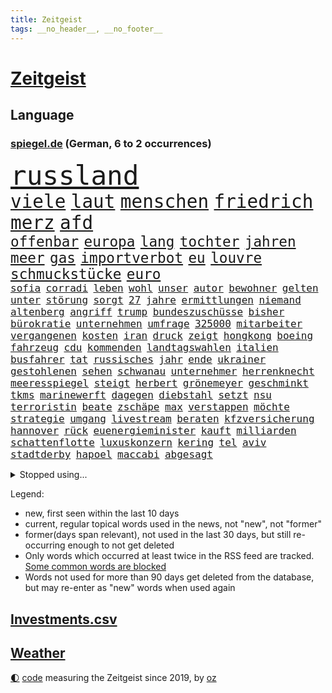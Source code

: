 ```yaml
---
title: Zeitgeist
tags: __no_header__, __no_footer__
---
```


# [Zeitgeist](https://oliz.io/zeitgeist/)

## Language

<h3><a href="https://www.spiegel.de" target="_blank">spiegel.de</a> (German, 6 to 2 occurrences)</h3>
<p style="font-family:monospace">
<span style="font-size:32pt"><a href="news_links.html#russland" class="current">russland</a></span>
<br>
<span style="font-size:22pt"><a href="news_links.html#viele" class="current">viele</a></span>
<span style="font-size:22pt"><a href="news_links.html#laut" class="current">laut</a></span>
<span style="font-size:22pt"><a href="news_links.html#menschen" class="current">menschen</a></span>
<span style="font-size:22pt"><a href="news_links.html#friedrich" class="current">friedrich</a></span>
<span style="font-size:22pt"><a href="news_links.html#merz" class="current">merz</a></span>
<span style="font-size:22pt"><a href="news_links.html#afd" class="current">afd</a></span>
<br>
<span style="font-size:17pt"><a href="news_links.html#offenbar" class="current">offenbar</a></span>
<span style="font-size:17pt"><a href="news_links.html#europa" class="current">europa</a></span>
<span style="font-size:17pt"><a href="news_links.html#lang" class="current">lang</a></span>
<span style="font-size:17pt"><a href="news_links.html#tochter" class="current">tochter</a></span>
<span style="font-size:17pt"><a href="news_links.html#jahren" class="current">jahren</a></span>
<span style="font-size:17pt"><a href="news_links.html#meer" class="current">meer</a></span>
<span style="font-size:17pt"><a href="news_links.html#gas" class="current">gas</a></span>
<span style="font-size:17pt"><a href="news_links.html#importverbot" class="new">importverbot</a></span>
<span style="font-size:17pt"><a href="news_links.html#eu" class="current">eu</a></span>
<span style="font-size:17pt"><a href="news_links.html#louvre" class="new">louvre</a></span>
<span style="font-size:17pt"><a href="news_links.html#schmuckstücke" class="new">schmuckstücke</a></span>
<span style="font-size:17pt"><a href="news_links.html#euro" class="current">euro</a></span>
<br>
<span style="font-size:12pt"><a href="news_links.html#sofia" class="current">sofia</a></span>
<span style="font-size:12pt"><a href="news_links.html#corradi" class="new">corradi</a></span>
<span style="font-size:12pt"><a href="news_links.html#leben" class="current">leben</a></span>
<span style="font-size:12pt"><a href="news_links.html#wohl" class="current">wohl</a></span>
<span style="font-size:12pt"><a href="news_links.html#unser" class="current">unser</a></span>
<span style="font-size:12pt"><a href="news_links.html#autor" class="current">autor</a></span>
<span style="font-size:12pt"><a href="news_links.html#bewohner" class="current">bewohner</a></span>
<span style="font-size:12pt"><a href="news_links.html#gelten" class="current">gelten</a></span>
<span style="font-size:12pt"><a href="news_links.html#unter" class="current">unter</a></span>
<span style="font-size:12pt"><a href="news_links.html#störung" class="current">störung</a></span>
<span style="font-size:12pt"><a href="news_links.html#sorgt" class="current">sorgt</a></span>
<span style="font-size:12pt"><a href="news_links.html#27" class="current">27</a></span>
<span style="font-size:12pt"><a href="news_links.html#jahre" class="current">jahre</a></span>
<span style="font-size:12pt"><a href="news_links.html#ermittlungen" class="current">ermittlungen</a></span>
<span style="font-size:12pt"><a href="news_links.html#niemand" class="current">niemand</a></span>
<span style="font-size:12pt"><a href="news_links.html#altenberg" class="current">altenberg</a></span>
<span style="font-size:12pt"><a href="news_links.html#angriff" class="current">angriff</a></span>
<span style="font-size:12pt"><a href="news_links.html#trump" class="current">trump</a></span>
<span style="font-size:12pt"><a href="news_links.html#bundeszuschüsse" class="new">bundeszuschüsse</a></span>
<span style="font-size:12pt"><a href="news_links.html#bisher" class="current">bisher</a></span>
<span style="font-size:12pt"><a href="news_links.html#bürokratie" class="current">bürokratie</a></span>
<span style="font-size:12pt"><a href="news_links.html#unternehmen" class="current">unternehmen</a></span>
<span style="font-size:12pt"><a href="news_links.html#umfrage" class="current">umfrage</a></span>
<span style="font-size:12pt"><a href="news_links.html#325000" class="new">325000</a></span>
<span style="font-size:12pt"><a href="news_links.html#mitarbeiter" class="current">mitarbeiter</a></span>
<span style="font-size:12pt"><a href="news_links.html#vergangenen" class="current">vergangenen</a></span>
<span style="font-size:12pt"><a href="news_links.html#kosten" class="current">kosten</a></span>
<span style="font-size:12pt"><a href="news_links.html#iran" class="current">iran</a></span>
<span style="font-size:12pt"><a href="news_links.html#druck" class="current">druck</a></span>
<span style="font-size:12pt"><a href="news_links.html#zeigt" class="current">zeigt</a></span>
<span style="font-size:12pt"><a href="news_links.html#hongkong" class="current">hongkong</a></span>
<span style="font-size:12pt"><a href="news_links.html#boeing" class="current">boeing</a></span>
<span style="font-size:12pt"><a href="news_links.html#fahrzeug" class="current">fahrzeug</a></span>
<span style="font-size:12pt"><a href="news_links.html#cdu" class="current">cdu</a></span>
<span style="font-size:12pt"><a href="news_links.html#kommenden" class="current">kommenden</a></span>
<span style="font-size:12pt"><a href="news_links.html#landtagswahlen" class="current">landtagswahlen</a></span>
<span style="font-size:12pt"><a href="news_links.html#italien" class="current">italien</a></span>
<span style="font-size:12pt"><a href="news_links.html#busfahrer" class="current">busfahrer</a></span>
<span style="font-size:12pt"><a href="news_links.html#tat" class="current">tat</a></span>
<span style="font-size:12pt"><a href="news_links.html#russisches" class="current">russisches</a></span>
<span style="font-size:12pt"><a href="news_links.html#jahr" class="current">jahr</a></span>
<span style="font-size:12pt"><a href="news_links.html#ende" class="current">ende</a></span>
<span style="font-size:12pt"><a href="news_links.html#ukrainer" class="current">ukrainer</a></span>
<span style="font-size:12pt"><a href="news_links.html#gestohlenen" class="current">gestohlenen</a></span>
<span style="font-size:12pt"><a href="news_links.html#sehen" class="current">sehen</a></span>
<span style="font-size:12pt"><a href="news_links.html#schwanau" class="new">schwanau</a></span>
<span style="font-size:12pt"><a href="news_links.html#unternehmer" class="current">unternehmer</a></span>
<span style="font-size:12pt"><a href="news_links.html#herrenknecht" class="new">herrenknecht</a></span>
<span style="font-size:12pt"><a href="news_links.html#meeresspiegel" class="new">meeresspiegel</a></span>
<span style="font-size:12pt"><a href="news_links.html#steigt" class="current">steigt</a></span>
<span style="font-size:12pt"><a href="news_links.html#herbert" class="current">herbert</a></span>
<span style="font-size:12pt"><a href="news_links.html#grönemeyer" class="new">grönemeyer</a></span>
<span style="font-size:12pt"><a href="news_links.html#geschminkt" class="new">geschminkt</a></span>
<span style="font-size:12pt"><a href="news_links.html#tkms" class="current">tkms</a></span>
<span style="font-size:12pt"><a href="news_links.html#marinewerft" class="current">marinewerft</a></span>
<span style="font-size:12pt"><a href="news_links.html#dagegen" class="current">dagegen</a></span>
<span style="font-size:12pt"><a href="news_links.html#diebstahl" class="current">diebstahl</a></span>
<span style="font-size:12pt"><a href="news_links.html#setzt" class="current">setzt</a></span>
<span style="font-size:12pt"><a href="news_links.html#nsu" class="new">nsu</a></span>
<span style="font-size:12pt"><a href="news_links.html#terroristin" class="new">terroristin</a></span>
<span style="font-size:12pt"><a href="news_links.html#beate" class="new">beate</a></span>
<span style="font-size:12pt"><a href="news_links.html#zschäpe" class="new">zschäpe</a></span>
<span style="font-size:12pt"><a href="news_links.html#max" class="current">max</a></span>
<span style="font-size:12pt"><a href="news_links.html#verstappen" class="current">verstappen</a></span>
<span style="font-size:12pt"><a href="news_links.html#möchte" class="current">möchte</a></span>
<span style="font-size:12pt"><a href="news_links.html#strategie" class="current">strategie</a></span>
<span style="font-size:12pt"><a href="news_links.html#umgang" class="current">umgang</a></span>
<span style="font-size:12pt"><a href="news_links.html#livestream" class="current">livestream</a></span>
<span style="font-size:12pt"><a href="news_links.html#beraten" class="current">beraten</a></span>
<span style="font-size:12pt"><a href="news_links.html#kfzversicherung" class="current">kfzversicherung</a></span>
<span style="font-size:12pt"><a href="news_links.html#hannover" class="current">hannover</a></span>
<span style="font-size:12pt"><a href="news_links.html#rück" class="new">rück</a></span>
<span style="font-size:12pt"><a href="news_links.html#euenergieminister" class="new">euenergieminister</a></span>
<span style="font-size:12pt"><a href="news_links.html#kauft" class="current">kauft</a></span>
<span style="font-size:12pt"><a href="news_links.html#milliarden" class="current">milliarden</a></span>
<span style="font-size:12pt"><a href="news_links.html#schattenflotte" class="current">schattenflotte</a></span>
<span style="font-size:12pt"><a href="news_links.html#luxuskonzern" class="current">luxuskonzern</a></span>
<span style="font-size:12pt"><a href="news_links.html#kering" class="new">kering</a></span>
<span style="font-size:12pt"><a href="news_links.html#tel" class="current">tel</a></span>
<span style="font-size:12pt"><a href="news_links.html#aviv" class="current">aviv</a></span>
<span style="font-size:12pt"><a href="news_links.html#stadtderby" class="current">stadtderby</a></span>
<span style="font-size:12pt"><a href="news_links.html#hapoel" class="new">hapoel</a></span>
<span style="font-size:12pt"><a href="news_links.html#maccabi" class="current">maccabi</a></span>
<span style="font-size:12pt"><a href="news_links.html#abgesagt" class="current">abgesagt</a></span>
</p>
<details>
<summary>Stopped using...</summary>
<p class="former" style="font-size:12pt">
flüchtlinge(1825) aufgefordert(1823) früh(1823) mittelmeer(1823) nordrheinwestfalen(1823) alexej(1822) entfernt(1822) galt(1822) mario(1822) nawalny(1822) unabhängige(1822) schildert(1821) 2020(1820) depressionen(1820) energien(1820) entschädigung(1820) fdp(1820) geflüchteten(1820) obama(1820) sekunden(1820) tötete(1820) verluste(1820) amerika(1819) draußen(1819) freiheit(1819) diskussion(1818) gebaut(1818) nationalspieler(1818) taten(1818) feierte(1817) kennt(1817) reißt(1817) weltweiten(1817) aufgehoben(1816) schien(1816) tom(1816) verpassen(1816) weiterer(1816) bereich(1815) beschäftigte(1815) bewegung(1815) schaltet(1815) schlechten(1815) standen(1815) teilnehmer(1815) vieler(1815) florida(1814) hieß(1814) islamischen(1814) möglichst(1814) niederlanden(1814) präsidentschaftswahl(1814) verbreitet(1814) amsterdam(1813) anwälte(1813) gereist(1813) geschickt(1813) voraus(1813) anspruch(1812) befreien(1812) erbe(1812) fliehen(1812) ländern(1811) thailand(1811) anhänger(1810) zugelassen(1810) jüngeren(1809) erhielt(1808) globale(1808) nahm(1808) schottland(1808) abgebrochen(1807) bezahlt(1807) überraschung(1807) distanz(1806) gebiet(1806) stadion(1806) beinahe(1805) besondere(1805) garten(1804) eigentümer(1803) hielten(1803) brite(1802) mission(1801) polnische(1800) kevin(1799) 11(1798) enge(1797) königin(1797) erstochen(1793) popstar(1792) fortsetzung(1791) leider(1791) münster(1791) projekte(1791) kokain(1789) abstieg(1788) wusste(1788) syrer(1786) teilt(1786) möglichkeiten(1782) dutzend(1776) liberalen(1772) sammeln(1765) entspannt(1764) hitler(1751) aktionen(1750) zusätzliche(1747) umbau(1722) diagnose(1713) panzer(1684) sahra(1679) wagenknecht(1679) banken(1619) spiegelreporter(1581) müll(1577) tricks(1569) anführer(1559) wellen(1526) ampel(1481) verbündeten(1477) schulden(1460) halbes(1447) spezielle(1444) überwachung(1360) verkündete(1358) versagen(1321) samt(1313) fluss(1311) unmittelbar(1307) eingetroffen(1291) bewusst(1289) umstände(1253) ehrt(1235) tierschützer(1213) thüringens(1193) genauer(1185) weitergehen(1183) fassungslos(1181) dach(1165) island(1159) effekt(1158) tagelang(1125) irland(1097) bergen(1088) asyl(1085) deuten(1085) parolen(1082) erfüllen(1079) außenpolitik(1077) luftangriffe(1068) billigt(1065) einstige(1049) deutschlandticket(1044) ähnliche(1011) minderjährige(993) islamistischen(985) jäger(970) darmstadt(949) optionen(926) hauptrolle(925) mannheim(921) diplomatische(918) bar(895) fühlte(893) berühmtesten(880) zoll(871) gelernt(868) psychische(867) 9(859) ford(851) zahlungen(849) zwischenfall(836) stellenabbau(825) spdchef(802) völkermord(778) tisch(771) schwachen(770) javier(764) verfolgte(739) tatverdächtiger(737) teslachef(735) 22jährige(720) stimmte(716) demonstration(699) bsw(697) friedlich(687) künftige(685) gespalten(679) bedrängnis(668) indischen(668) beklagen(664) gesichter(662) unwahrscheinlich(657) umfangreiche(646) huthis(645) operation(640) mangelnde(637) nvidia(635) briten(628) format(625) seoul(623) schritten(621) verbündete(616) anhörung(615) beantragt(611) 160(606) kontroversen(605) rettete(603) sophie(602) gerieten(591) unmöglich(585) klärt(582) höchstwert(576) jenseits(574) stammen(573) jamal(565) musiala(565) kaputt(562) boxen(561) einblick(555) kriegsführung(554) rechtsradikale(554) strafzölle(550) ruhrgebiet(547) fangen(546) gutachten(544) 44(542) ernannt(542) flog(525) parteispitze(525) vorstellung(523) depression(520) rafael(520) parkplatz(512) sportlerinnen(511) 28jährige(509) begeisterung(500) m(498) neueste(498) übel(497) stehe(489) klimawandels(482) polizeigewalt(477) fitness(473) smith(473) atem(467) fühle(458) wanderer(457) telefon(456) fitnessstudio(452) anruf(451) erschüttern(451) verfügbar(450) wahrscheinlicher(446) strenge(444) inlandsgeheimdienst(442) vorgeschlagen(442) pennsylvania(431) lockt(429) öffentlicher(428) jemen(426) scheiterten(424) yoga(422) vermeidet(418) einigkeit(414) astronomie(411) verhängen(408) anhaltende(407) ausgetauscht(406) gefangenen(405) heidi(391) container(390) explodiert(387) geschenke(386) gebraucht(383) mitarbeiterinnen(382) spiegelrecherchen(379) grundsätzlich(375) braunschweig(372) geringe(372) milizen(372) australischen(368) grundschulen(366) günstigen(366) indigene(364) zählen(364) seitenhieb(358) fische(357) voraussichtlich(356) generationen(355) passen(355) maler(352) weltmeisterschaft(349) französischer(348) aussterben(347) bedrohte(346) schwärmt(342) göttingen(341) einwanderer(337) überschattet(333) durchsuchungen(330) armin(329) kommissar(329) runden(326) traditionell(324) spielerin(323) 500000(321) russlandsanktionen(321) finanzieren(313) reichinnek(312) versus(312) scharfer(311) angemeldet(310) herzog(310) report(310) antritt(309) gewinnerin(309) rechtsradikalen(307) sämtliche(306) neuesten(304) ed(301) fantasie(301) mobilität(301) sheeran(301) kassen(300) millionenhöhe(299) morddrohungen(297) befragung(294) großbank(294) alleingang(292) konkurrent(291) bunt(289) faire(289) jair(289) durcheinander(288) fortsetzen(288) antrittsbesuch(287) erschlagen(287) interner(287) strich(287) engen(285) bali(284) steigert(284) graf(283) chips(282) fehlten(282) weite(281) jonas(280) dokumentiert(277) ausreichend(274) rückte(274) staunen(274) heide(273) enthalten(272) verpflichten(270) waldbrände(269) kichatbot(268) bewegte(267) rücksicht(267) skandale(266) atomkraft(263) drücken(262) suchaktion(262) feuerwehrleute(261) mund(259) luka(258) attackierten(257) radprofi(257) predigt(256) unbekannt(256) kälte(255) halt(254) versetzt(253) powell(252) beauftragt(249) usamerikanerin(246) wappnet(246) echo(245) blue(244) sterne(244) istanbuler(242) tausender(240) fatale(238) mittendrin(236) hang(235) saarland(234) tanzt(234) verfügt(234) schwestern(231) versetzen(231) marie(229) merz’(228) unterzahl(228) belohnung(227) massenproteste(227) verhältnisse(227) übergangspräsident(226) moderner(225) istanbuls(224) bullshit(223) rechnungshof(222) überraschen(221) roland(220) utah(220) solingen(219) verbrachte(218) dick(217) gescheiterter(217) trophäe(217) vergleiche(217) watch(217) klettern(216) südostasien(216) rechtfertigt(215) spiegeltalk(215) ingebrigtsen(212) saturn(210) stemmen(210) freigang(209) professorin(208) debütalbum(206) 1860(205) kollidieren(205) umstritten(205) überträgt(205) bildschirm(204) entschlossenheit(204) lahav(204) startklarnewsletter(203) beispiellosen(202) diplomat(202) josé(202) taucher(202) diplomatischer(201) kanadier(201) übergewicht(201) inter(200) erholt(199) 14jährigen(198) einzelfall(198) alligator(196) schwimmbad(196) 1975(194) carlo(194) christine(194) gewinne(194) ussoldaten(194) bemerkungen(192) unangenehm(192) verfassungsgericht(191) brasiliens(190) einzigen(190) männlich(190) vermissten(190) abschnitt(189) bergsteiger(187) netanyahuregierung(187) visa(187) monatelangen(186) long(185) tragische(185) geschieht(184) uskonzern(184) extremistische(183) jerusalem(183) mitbegründer(183) taiwans(183) ai(182) einschränkung(182) unerlaubt(182) ausweisung(181) wälder(181) dosis(180) dörfern(180) erfand(180) nachhaltigkeit(180) szenarien(179) lichtjahre(178) wertvolle(178) champion(176) db(176) saßen(176) journalismus(175) dröge(174) katharina(174) olympique(174) verteidigte(174) mischen(173) brannten(172) bösen(172) überstunden(172) gewissheit(171) bolsonaro(170) tötungsdelikt(170) traurige(169) überragende(169) nebenwirkungen(168) sozialausgaben(168) trennungen(168) umgehend(168) wohnungsmarkt(168) dringt(167) ochsenknecht(166) weinen(166) wrack(166) männlichkeit(165) neunjähriger(165) schwedischer(165) 89jährige(164) ertappt(164) kampfansage(164) kultusminister(164) überflutungen(164) ambitionierten(163) arm(163) legendäre(162) liege(162) aushalten(161) abnehmen(160) absichtlich(160) auftauchen(160) hindernis(160) völkerrechtler(160) algerien(159) festgesetzt(159) lästig(159) schwersten(159) assadregime(158) menendez(158) 15jähriger(156) label(155) trotzte(155) zerlegen(155) akkus(154) rätseln(154) vorgenommen(154) anfragen(153) testet(153) feiertage(152) finde(152) flüchtig(152) kreuzfahrtschiff(152) attentäter(151) sparkurs(151) vollstreckt(151) weicht(151) wilke(151) intensiv(150) platzt(150) reisenden(150) verzweifelte(150) christlichen(149) ertrinkt(149) fed(149) sony(149) verletzen(149) verpflichtung(149) linkenfraktionschefin(148) beschränkt(147) gladbach(147) jersey(147) zugeschlagen(147) betrunken(146) traditionsklub(146) gerichtshofs(145) europäern(144) historischem(144) jonathan(144) ausfall(142) vertagt(142) botox(141) kaisers(141) kindesmissbrauch(141) überzeugte(141) rückläufig(140) unverantwortlich(140) 30jährigen(139) lukas(139) sozialstaat(139) anscheinend(138) harren(137) kampfflugzeuge(137) emfinale(136) höchstem(136) beckenbauer(135) doppelten(135) plötzlichen(135) ablösung(133) landschaft(132) toleranz(132) xatar(132) gestolpert(131) gloria(131) indischer(131) spielplan(131) 140(129) nachteile(129) schlägerei(129) madonna(128) unionsfraktionschef(128) etappe(127) picasso(127) vereinbaren(127) kichips(126) langjähriger(126) lokalen(126) verstopft(125) inszenieren(124) leverkusener(124) prescht(124) pride(124) sorgerechtsstreit(124) gekündigt(122) mannschaften(122) entkommen(121) gesinnung(121) lupe(121) rentensystem(121) silva(121) klimaziel(120) vermittlung(120) versäumnisse(120) finnland(119) massen(119) olympiasieger(119) senior(119) starkoch(119) weltbühne(119) 2002(118) gesamtsieg(117) polnischen(117) afdverbotsverfahren(116) chelsea(116) dbbteam(116) israelpolitik(116) zuschlag(116) 23jährige(115) angegeben(115) ausdrücklich(115) bester(115) brexit(115) brigitte(115) grundrechte(115) merlin(115) schrittweise(115) trauern(115) 2001(114) blatten(114) drehbuch(114) grünenfraktionschefin(114) oberstes(114) sensationell(114) betroffener(113) inbegriff(113) wissenschaftlicher(113) bergsturz(112) brennt(112) durchgeführt(112) erfinder(112) stießen(112) absicht(111) afdabgeordneten(111) gewehrt(110) klimafreundlich(110) königs(110) marseille(110) milchstraße(110) sprengung(110) enttäuschend(109) lehre(109) euklimaziel(108) finanzieller(108) macrons(108) bremens(107) führer(107) karol(107) madeleine(107) mccann(107) mittelstand(107) nawrocki(107) ruhiger(107) hassan(106) küsten(106) pablo(106) überziehen(106) magabewegung(105) schwulen(104) luca(103) nbastar(103) erzfeind(102) farken(102) lissabon(102) mediamarkt(102) sydney(102) trinkt(102) subventionen(101) 1500(100) aktiviert(100) coronazeit(100) evakuierung(100) jungtier(100) vorwiegend(100) erpressung(99) erschreckend(99) erträglichen(99) militärhilfe(99) sicherheitslage(99) alfons(98) boxer(98) feuerte(98) kompetenzen(98) rechner(98) salzburger(98) schuhbeck(98) weitverbreitet(98) 1980(97) engagiert(97) unterhalt(97) verzweiflung(97) israelirankonflikt(96) universum(96) exagent(95) hetze(95) kalt(95) moritz(95) entweder(94) erhebung(94) horror(94) riesig(94) sichtbaren(94) angelegte(92) beach(91) bewältigen(91) eiltempo(91) geschlecht(91) onlinebetrug(91) ticketverkauf(91) verschlechterung(91) 136(90) 76jährige(90) brennende(90) dazugehörigen(90) leitzins(90) staatsangehörige(90) vermittlerrolle(90) 18jähriger(89) alljährlichen(89) alstom(89) basketballem(89) hochsommer(89) religionen(89) 73(88) turniers(88) utahs(88) bundeshaushalt(87) drogenhandel(87) icebeamte(87) straftat(87) newsblog(86) toptalent(86) zdfmoderatorin(86) heikler(85) kontraproduktiv(85) leuten(85) millionenschweren(85) 26jährige(84) ardsendung(84) ausgeflogen(84) bevorzugt(84) flügeln(84) gedenkstätte(84) infektionen(84) jerry(84) tarifliche(84) todes(84) wirbelt(84) zurückgeworfen(84) befeuern(83) datenschützer(83) decken(83) lukaschenko(83) zurückgreifen(83) bauten(82) existenzielle(82) notwendigen(82) unbewaffnete(82) verdienste(82) ökosysteme(82) österreicherin(82) 1972(81) angeprangert(81) baldige(81) staatsvermögen(81) waisenhäusern(81) minsk(80) verlags(80) verlorenen(80) afghanischen(79) bahnstrecken(79) bauernverband(79) maskenbeschaffung(79) sozialkosten(79) zurückbringen(79) berichteten(78) durchsuchen(78) felsigen(78) fischerei(78) geächtet(78) jimi(78) konzernmutter(78) obdachloser(78) beeindrucken(77) begegnungen(77) effizient(77) hotelrechnung(77) mischa(77) solidarisiert(77) teleskop(77) unbezahlter(77) unerfreuliche(77) verwirklichen(77) wehrte(77) arbeitsministerium(76) kalter(76) kontern(76) mobilisiert(76) schild(76) schlossen(76) 180(75) flaschen(75) bootsausflug(74) brisant(74) f35(74) gesa(74) giulia(74) kindererziehung(74) krause(74) netzphänomen(74) prozessauftakt(74) zugelegt(74) auffahrunfall(73) behaupten(73) dates(73) export(73) gescherzt(73) klangqualität(73) kombinieren(73) neubau(73) rekordnationalspieler(73) bafög(72) camp(72) eingespart(72) emgold(72) grenzschützer(72) intime(72) verbreitung(72) chinesischem(71) bremerhaven(70) bundesdeutschen(70) ecstasy(70) großstädte(70) lachgas(70) leichten(70) moulin(70) republikanern(70) rouge(70) angeschlagenen(69) bundesverdienstkreuz(69) freundeskreis(69) granaten(69) kette(69) multimilliardär(69) relativieren(69) wirecard(69) 407(68) ecuador(68) hessische(68) niedrig(68) plädieren(68) psychologe(68) sortieren(68) spiegelanalyse(68) 52(67) asylanträge(67) socialmediapost(67) spatenstich(67) vingegaard(67) überhöhte(67) abhängen(66) berüchtigter(66) echtes(66) landstraße(66) lettland(66) mutmaßliches(66) emviertelfinale(65) exklusive(65) hamburghannover(65) stützpunkt(65) wegovy(65) herausragende(64) kommissionschefin(64) koordinieren(64) meisterin(64) pausiert(64) schwarz(64) videoüberwacht(64) vorschlagen(64) barack(63) begrüßen(63) gebremst(63) julija(63) nawalnaja(63) romanelli(63) sprint(63) teilerfolg(63) vereinfachen(63) anhalten(62) arbeiterinnen(62) auvisio(62) einbürgerungen(62) headsets(62) huthimilizen(62) jbl(62) palästinaaktivisten(62) shokz(62) wasserdichte(62) wasserfesten(62) 47jähriger(61) ahnung(61) aufgespürt(61) schicksalsschlag(61) südkalifornien(61) fußfessel(60) verbucht(60) überlastet(60) illegales(59) peichl(59) theorie(59) unterhaltungskünstler(59) weltordnung(59) 22jähriger(58) altersarmut(58) erschöpfung(58) liebespaar(58) ortstermin(58) seniorin(58) stundenlanger(58) willy(58) wolke(58) ausnehmen(57) cybergrooming(57) federal(57) gazademo(57) ludwigshafen(57) luther(57) novum(57) paaren(57) pilotprojekt(57) reserve(57) stichelt(57) wonder(57) 35jährige(56) 7000(56) aussteigen(56) einwanderung(56) fantasiert(56) häufigsten(56) krankhaften(56) windgeschwindigkeiten(56) bootsführer(55) fernhalten(55) filmgeschäft(55) hoffnungsträger(55) pflegekosten(55) tyler(55) usrapperin(55) blenden(54) gemini(54) jdcom(54) stehenden(54) tagelangen(54) exbndchef(53) kostete(53) turniereinzelkritik(53) abgelaufen(52) beeinträchtigungen(52) defekte(52) emhalbfinale(52) geahndet(52) immobilienkredit(52) südkoreanische(52) andeutet(51) steinschlag(51) bezeichnen(50) bosbach(50) bundesstraße(50) distanzierte(50) dominoeffekt(50) dreckige(50) gefährt(50) locker(50) merkte(50) schippe(50) abhalten(49) anrichtet(49) drohe(49) drängte(49) formen(49) klappte(49) rechthaber(49) urlaubsinsel(49) astronauten(48) bestellungen(48) israelisches(48) lehrstück(48) rechtsextremist(48) romantik(48) sozialsysteme(48) stimmzettel(48) tiefgreifende(48) vereinsgeschichte(48) denis(47) fahnder(47) kasernen(47) khalil(47) palästinaaktivist(47) sotschi(47) klubgeschichte(46) kofferraum(46) prokopfverschuldung(46) schwert(46) treibhausgasen(46) überschätzt(46) 2200(45) amokfahrt(45) auktionshaus(45) gründung(45) hassen(45) inhaltlichen(45) nuklearen(45) shitstorm(45) stein(45) umweltschutzbehörde(45) beschwerte(44) erdmann(44) erfurter(44) gender(44) kaleb(44) mecklenburg(44) verbrennungen(44) betonen(43) einstand(43) frischer(43) fünfmal(43) mourinho(43) usermittler(43) 41(42) behindert(42) glaubte(42) malaika(42) mihambo(42) nacktbilder(42) straßenradsport(42) virkus(42) weitspringerin(42) zuwanderung(42) fragwürdiger(41) gegenwind(41) gesprächsbedarf(41) gleichgewicht(41) grenzenlose(41) katholischer(41) kommunalwahlkampf(41) litauens(41) nrwinnenminister(41) reul(41) sperrt(41) teilnehmern(41) anschließen(40) falle(40) reaktionäre(40) verfassungstreue(40) welthandelsorganisation(40) wochenlanger(40) atomkrieg(39) ausbleibenden(39) chat(39) chefstatistikerin(39) naomi(39) schmücken(39) usarbeitsmarkt(39) aktie(38) bombardements(38) gewichtsverlust(38) quallen(38) sprinterin(38) spritzen(38) veteranen(38) apotheker(37) bundesverfassungsrichterin(37) candace(37) luftverschmutzung(37) owens(37) schubser(37) sicherheitsexperten(37) streamingdienste(37) unoklimakonferenz(37) victor(37) afdpolitikers(36) berry(36) einnahme(36) mitbewohnerin(36) monheim(36) carl(35) ewige(35) gefreut(35) lohn(35) saale(35) sozialismus(35) stadtfest(35) verzehren(35) bemalte(34) blicke(34) dünnen(34) klagemauer(34) konfrontation(34) eröffneten(33) normalen(33) saisonbeginn(33) familienleben(32) innenpolitisch(32) kreuzen(32) milliardenklage(32) redaktionen(32) sinniert(32) abgewendet(31) eubeitritt(31) insolvenzen(31) klarmoderatorin(31) sicherstellen(31) stimmungsbild(31) besiegte(30) bezirksbürgermeister(30) exportüberschuss(30) frühstück(30) kalabrien(30) plastik(30) puste(30) rächen(30) unterstützten(30) usgeschäft(30) basketballer(29) neubaustrecke(29) ps(29) unbekanntes(29) auflaufen(28) daylewis(28) gefängnissen(28) paypal(28) terence(28) turbulenzen(28) wissenschaftlern(28) bestiegen(27) einzunehmen(27) jahreszeiten(27) neuigkeiten(27) regnet(27) zukünftigen(27) anzubieten(26) bundeswehrsoldaten(26) gabriel(26) topklubs(26) 1993(25) expertin(25) lyle(25) mexikanische(25) minderheit(25) verdreifacht(25) vergiftung(25) emissionen(24) erwähnt(24) erzielte(24) fanatischen(24) konrad(24) lenin(24) meier(24) melbourne(24) projekts(24) armeechef(23) begründen(23) cargo(23) großdemo(23) konkreten(23) konsequenz(23) lausanne(23) modehaus(23) niveau(23) rimini(23) seilen(23) geheuer(22) grundlegend(22) nachfolgerin(22) streumunition(22) 81jährige(21) asthma(21) dichter(21) erneuerbare(21) filderstadt(21) führerscheine(21) gomringer(21) heimatstadt(21) lyrik(21) startelfdebüt(21) basketballnationalmannschaft(20) bescheid(20) falschparken(20) garantien(20) menden(20) verdichten(20) überraschender(20) account(19) aufträge(19) award(19) gekentert(19) süffisanten(19) usbehörden(19) ökonomin(19) ableger(18) ag(18) autobahnstück(18) skurrilen(18) änderte(18) anz(17) ehrlich(17) manns(17) psychologen(17) usnotenbankerin(17) elektrofachmärkte(16) grundsätzliches(16) naher(16) regenwald(16) rekordwert(16) theo(16) urinieren(16) anteile(15) entführer(15) höchststrafe(15) landesweiten(15) milei(15) radteam(15) westdeutschland(15) wohlsten(15) düsteren(14) erbschaft(14) hunden(14) innensenator(14) komponisten(14) unterrichten(14) verstörende(14) astronautinnen(13) ehec(13) irritierenden(13) luigi(13) möhring(13) rand(13) stichverletzungen(13) todesdrohungen(13) wotan(13) begründete(12) davis(12) dumme(12) lebenslang(12) lebenslanger(12) loben(12) rückfall(12) schutzes(12) zusammengestellt(12) fahnden(11) gezielten(11) grenzwerte(11) unberechenbar(11) vorstellbar(11) vuelta(11)
</p>
</details>
<p>Legend:
<ul>
<li><span class="new">new</span>, first seen within the last 10 days</li>
<li><span class="current">current</span>, regular topical words used in the news, not "new", not "former"</li>
<li><span class="former">former(days span relevant)</span>, not used in the last 30 days, but still re-occurring enough to not get deleted</li>
<li>Only words which occurred at least twice in the RSS feed are tracked. <a href="language/filters.py">Some common words are blocked</a></li>
<li>Words not used for more than 90 days get deleted from the database, but may re-enter as "new" words when used again</li>
</ul>
</p>

## [Investments](investments.html)[.csv](investments.csv)

## [Weather](weather.html)

<footer>
<a href="javascript:toggleTheme()" class="nav">🌓</a>
<a href="https://github.com/ooz/zeitgeist">code</a> measuring the Zeitgeist since 2019, by <a href="https://oliz.io">oz</a>
</footer>
